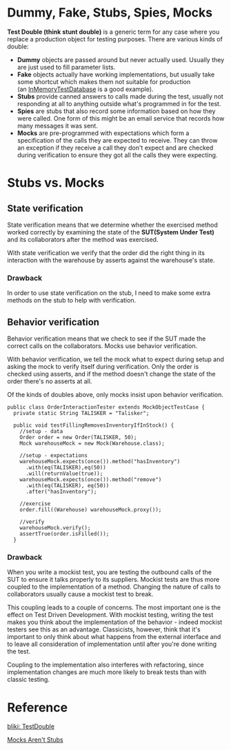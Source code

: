 # Dummy, Fake, Stubs, Spies, Mocks

**Test Double (think stunt double)** is a generic term for any case where you replace a production object for testing purposes. There are various kinds of double:

- **Dummy** objects are passed around but never actually used. Usually they are just used to fill parameter lists.
- **Fake** objects actually have working implementations, but usually take some shortcut which makes them not suitable for production (an [InMemoryTestDatabase](https://www.martinfowler.com/bliki/InMemoryTestDatabase.html) is a good example).
- **Stubs** provide canned answers to calls made during the test, usually not responding at all to anything outside what's programmed in for the test.
- **Spies** are stubs that also record some information based on how they were called. One form of this might be an email service that records how many messages it was sent.
- **Mocks** are pre-programmed with expectations which form a specification of the calls they are expected to receive. They can throw an exception if they receive a call they don't expect and are checked during verification to ensure they got all the calls they were expecting.

# Stubs vs. Mocks

## State verification

State verification means that we determine whether the exercised method worked correctly by examining the state of the **SUT(System Under Test)** and its collaborators after the method was exercised.

With state verification we verify that the order did the right thing in its interaction with the warehouse by asserts against the warehouse's state. 

### Drawback

In order to use state verification on the stub, I need to make some extra methods on the stub to help with verification.

## Behavior verification

Behavior verification means that we check to see if the SUT made the correct calls on the collaborators. Mocks use behavior verification.

With behavior verification, we tell the mock what to expect during setup and asking the mock to verify itself during verification. Only the order is checked using asserts, and if the method doesn't change the state of the order there's no asserts at all.

Of the kinds of doubles above, only mocks insist upon behavior verification.

    public class OrderInteractionTester extends MockObjectTestCase {
      private static String TALISKER = "Talisker";
    
      public void testFillingRemovesInventoryIfInStock() {
        //setup - data
        Order order = new Order(TALISKER, 50);
        Mock warehouseMock = new Mock(Warehouse.class);
        
        //setup - expectations
        warehouseMock.expects(once()).method("hasInventory")
          .with(eq(TALISKER),eq(50))
          .will(returnValue(true));
        warehouseMock.expects(once()).method("remove")
          .with(eq(TALISKER), eq(50))
          .after("hasInventory");
    
        //exercise
        order.fill((Warehouse) warehouseMock.proxy());
        
        //verify
        warehouseMock.verify();
        assertTrue(order.isFilled());
      }

### Drawback

When you write a mockist test, you are testing the outbound calls of the SUT to ensure it talks properly to its suppliers. Mockist tests are thus more coupled to the implementation of a method. Changing the nature of calls to collaborators usually cause a mockist test to break.

This coupling leads to a couple of concerns. The most important one is the effect on Test Driven Development. With mockist testing, writing the test makes you think about the implementation of the behavior - indeed mockist testers see this as an advantage. Classicists, however, think that it's important to only think about what happens from the external interface and to leave all consideration of implementation until after you're done writing the test.

Coupling to the implementation also interferes with refactoring, since implementation changes are much more likely to break tests than with classic testing.

# Reference

[bliki: TestDouble](https://www.martinfowler.com/bliki/TestDouble.html)

[Mocks Aren't Stubs](https://www.martinfowler.com/articles/mocksArentStubs.html)